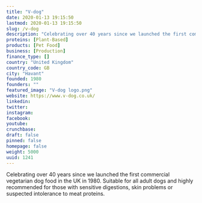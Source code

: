 ```yaml
---
title: "V-dog"
date: 2020-01-13 19:15:50
lastmod: 2020-01-13 19:15:50
slug: /v-dog
description: "Celebrating over 40 years since we launched the first commercial vegetarian dog food in the UK in 1980. Suitable for all adult dogs and highly recommended for those with sensitive digestions, skin problems or suspected intolerance to meat proteins."
proteins: [Plant-Based]
products: [Pet Food]
business: [Production]
finance_type: []
country: "United Kingdom"
country_code: GB
city: "Havant"
founded: 1980
founders: ""
featured_image: "V-dog logo.png"
website: https://www.v-dog.co.uk/
linkedin: 
twitter: 
instagram: 
facebook: 
youtube: 
crunchbase: 
draft: false
pinned: false
homepage: false
weight: 5000
uuid: 1241
---
```

Celebrating over 40 years since we launched the first commercial vegetarian dog food in the UK in 1980. Suitable for all adult dogs and highly recommended for those with sensitive digestions, skin problems or suspected intolerance to meat proteins.

